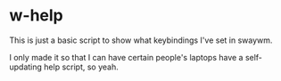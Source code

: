 # w-help
This is just a basic script to show what keybindings I've set in swaywm.

I only made it so that I can have certain people's laptops have a self-updating help script, so yeah.
